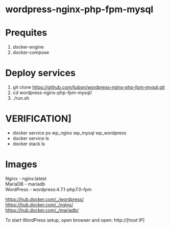 # wordpress-nginx-php-fpm-mysql

# Prequites
1) docker-engine
2) docker-compose
  

# Deploy services 

1) git clone https://github.com/ljubon/wordpress-nginx-php-fpm-mysql.git 
2) cd wordpress-nginx-php-fpm-mysql/
2) ./run.sh


# VERIFICATION] 
  - docker service ps wp_nginx wp_mysql wp_wordpress
  - docker service ls
  - docker stack ls

# Images

Nginx - nginx:latest \
MariaDB - mariadb \
WordPress - wordpress:4.7.1-php7.0-fpm 

https://hub.docker.com/_/wordpress/ \
https://hub.docker.com/_/nginx/ \
https://hub.docker.com/_/mariadb/ 

To start WordPress setup, open browser and open: http://[host IP]
